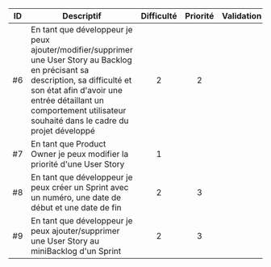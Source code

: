 | ID | Descriptif    | Difficulté    | Priorité      | Validation        |
| :--: | ------------ | :-------------: | :-------------: | :-------------: |
| #6 | En tant que développeur je peux ajouter/modifier/supprimer une User Story au Backlog en précisant sa description, sa difficulté et son état afin d'avoir une entrée détaillant un comportement utilisateur souhaité dans le cadre du projet développé | 2 | 2 | |
| #7 | En tant que Product Owner je peux modifier la priorité d'une User Story | 1 | | |
| #8 | En tant que développeur je peux créer un Sprint avec un numéro, une date de début et une date de fin | 2 | 3 | |
| #9 | En tant que développeur je peux ajouter/supprimer une User Story au miniBacklog d'un Sprint | 2 | 3 | |
